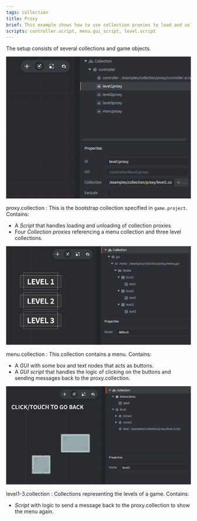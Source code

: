 ```yaml
---
tags: collection
title: Proxy
brief: This example shows how to use collection proxies to load and unload collections.
scripts: controller.script, menu.gui_script, level.script
---
```


The setup consists of several collections and game objects.

![proxy](proxy.png)

proxy.collection
: This is the bootstrap collection specified in `game.project`. Contains:
  - A *Script* that handles loading and unloading of collection proxies
  - Four *Collection proxies* referencing a menu collection and three level collections.

![menu](menu.png)

menu.collection
: This collection contains a menu. Contains:
  - A *GUI* with some box and text nodes that acts as buttons.
  - A *GUI script* that handles the logic of clicking on the buttons and sending messages back to the proxy.collection.

![level](level.png)

level1-3.collection
: Collections representing the levels of a game. Contains:
  - *Script* with logic to send a message back to the proxy.collection to show the menu again.
